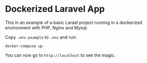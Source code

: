 # Dockerized Laravel App

This in an example of a basic Larael project running in a dockerized environment with PHP, Nginx and Mysql.

Copy `.env.example` to `.env` and run:

```
docker-compose up
```

You can now go to `http://localhost` to see the magic.
